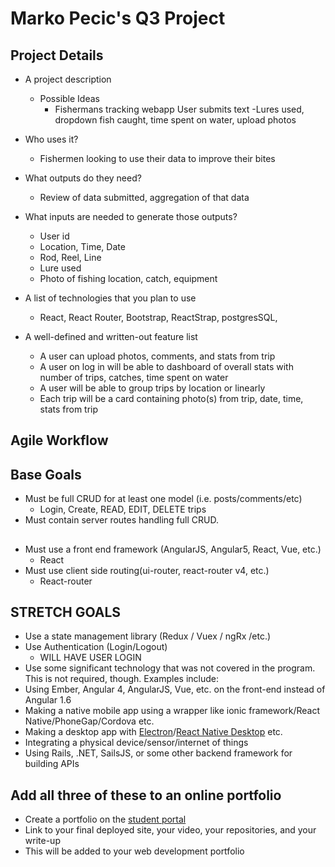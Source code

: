 # Marko Pecic's Q3 Project 

## Project Details
* A project description
    * Possible Ideas
        * Fishermans tracking webapp User submits text -Lures used, dropdown fish caught, time spent on water, upload photos
* Who uses it?
    * Fishermen looking to use their data to improve their bites
* What outputs do they need?
    * Review of data submitted, aggregation of that data 
* What inputs are needed to generate those outputs?
    * User id
    * Location, Time, Date
    * Rod, Reel, Line
    * Lure used 
    * Photo of fishing location, catch, equipment 

* A list of technologies that you plan to use
    * React, React Router, Bootstrap, ReactStrap, postgresSQL, 
* A well-defined and written-out feature list
    * A user can upload photos, comments, and stats from trip 
    * A user on log in will be able to dashboard of overall stats with number of trips, catches, time spent on water
    * A user will be able to group trips by location or linearly 
    * Each trip will be a card containing photo(s) from trip, date, time, stats from trip 


## Agile Workflow



## Base Goals
* Must be full CRUD for at least one model (i.e. posts/comments/etc)
    * Login, Create, READ, EDIT, DELETE trips 
* Must contain server routes handling full CRUD.
    ## 
* Must use a front end framework (AngularJS, Angular5, React, Vue, etc.)
    * React
* Must use client side routing(ui-router, react-router v4, etc.)
    * React-router


## STRETCH GOALS

* Use a state management library (Redux / Vuex / ngRx /etc.)
* Use Authentication (Login/Logout)
    * WILL HAVE USER LOGIN 
* Use some significant technology that was not covered in the program. This is not required, though. Examples include:
* Using Ember, Angular 4, AngularJS, Vue, etc. on the front-end instead of Angular 1.6
* Making a native mobile app using a wrapper like ionic framework/React Native/PhoneGap/Cordova etc.
* Making a desktop app with [Electron](http://electron.atom.io/)/[React Native Desktop](https://github.com/ptmt/react-native-desktop) etc.
* Integrating a physical device/sensor/internet of things
* Using Rails, .NET, SailsJS, or some other backend framework for building APIs

## Add all three of these to an online portfolio

* Create a portfolio on the [student portal](http://students.galvanize.com)
* Link to your final deployed site, your video, your repositories, and your write-up
* This will be added to your web development portfolio